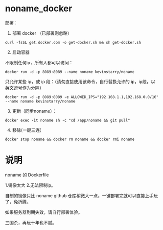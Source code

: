 # noname_docker
部署：

1. 部署 docker （已部署则忽略）

```
curl -fsSL get.docker.com -o get-docker.sh && sh get-docker.sh
```

2. 启动容器

不限制任何ip，所有人都可以访问：
```
docker run -d -p 8089:8089 --name noname kevinstarry/noname
```

只允许某些 ip，或 ip 段：（请勿直接使用该命令，自行替换允许的 ip，ip段，以英文逗号作为分隔）
```
docker run -d -p 8089:8089 -e ALLOWED_IPS="192.168.1.1,192.168.0.0/16" --name noname kevinstarry/noname
```

3. 更新（同步noname）：
```
docker exec -it noname sh -c "cd /app/noname && git pull"
```
4. 移除(一键三连）
```
docker stop noname && docker rm noname && docker rmi noname 
```

# 说明
noname 的 Dockerfile

1.镜像太大 2.无法限制ip。

自制的镜像只比 noname github 仓库稍微大一点，一键部署完就可以直接上手玩了，免折腾。

如果服务器到期失效，请自行部署体验。

三国杀，再玩十年也不腻。



